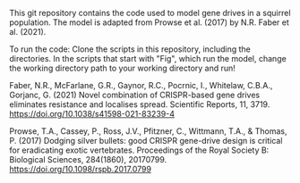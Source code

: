 This git repository contains the code used to model gene drives in a squirrel 
population. The model is adapted from Prowse et al. (2017) by N.R. Faber et al.
(2021). 

To run the code:
Clone the scripts in this repository, including the directories. In the scripts 
that start with "Fig", which run the model, change the working directory path to 
your working directory and run!

Faber, N.R., McFarlane, G.R., Gaynor, R.C., Pocrnic, I., Whitelaw, C.B.A., Gorjanc, G.
(2021) Novel combination of CRISPR-based gene
drives eliminates resistance and localises spread. Scientific Reports, 11, 3719.
https://doi.org/10.1038/s41598-021-83239-4

Prowse, T.A., Cassey, P., Ross, J.V., Pfitzner, C., Wittmann, T.A., & Thomas, 
P. (2017) Dodging silver bullets: good CRISPR gene-drive design is critical for 
eradicating exotic vertebrates. Proceedings of the Royal Society B: Biological 
Sciences, 284(1860), 20170799.
https://doi.org/10.1098/rspb.2017.0799
